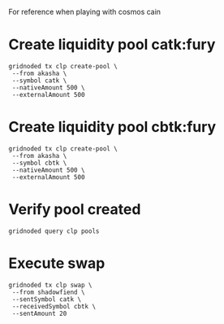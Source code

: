 For reference when playing with cosmos cain

# Create liquidity pool catk:fury

```
gridnoded tx clp create-pool \
 --from akasha \
 --symbol catk \
 --nativeAmount 500 \
 --externalAmount 500
```

# Create liquidity pool cbtk:fury

```
gridnoded tx clp create-pool \
 --from akasha \
 --symbol cbtk \
 --nativeAmount 500 \
 --externalAmount 500
```

# Verify pool created

```
gridnoded query clp pools
```

# Execute swap

```
gridnoded tx clp swap \
 --from shadowfiend \
 --sentSymbol catk \
 --receivedSymbol cbtk \
 --sentAmount 20
```
